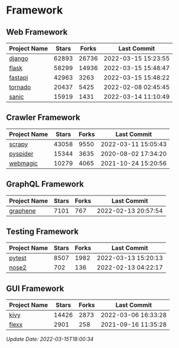 # Framework

## Web Framework
| Project Name | Stars | Forks | Last Commit |
| ------------ | ----- | ----- | ----------- |
| [django](https://github.com/django/django) | 62893 | 26736 | 2022-03-15 15:23:55 |
| [flask](https://github.com/pallets/flask) | 58299 | 14936 | 2022-03-15 15:48:47 |
| [fastapi](https://github.com/tiangolo/fastapi) | 42963 | 3263 | 2022-03-15 15:48:22 |
| [tornado](https://github.com/tornadoweb/tornado) | 20437 | 5425 | 2022-02-08 02:45:45 |
| [sanic](https://github.com/sanic-org/sanic) | 15919 | 1431 | 2022-03-14 11:10:49 |

## Crawler Framework
| Project Name | Stars | Forks | Last Commit |
| ------------ | ----- | ----- | ----------- |
| [scrapy](https://github.com/scrapy/scrapy) | 43058 | 9550 | 2022-03-11 15:05:43 |
| [pyspider](https://github.com/binux/pyspider) | 15344 | 3635 | 2020-08-02 17:34:20 |
| [webmagic](https://github.com/code4craft/webmagic) | 10279 | 4065 | 2021-10-24 15:20:56 |

## GraphQL Framework
| Project Name | Stars | Forks | Last Commit |
| ------------ | ----- | ----- | ----------- |
| [graphene](https://github.com/graphql-python/graphene) | 7101 | 767 | 2022-02-13 20:57:54 |

## Testing Framework
| Project Name | Stars | Forks | Last Commit |
| ------------ | ----- | ----- | ----------- |
| [pytest](https://github.com/pytest-dev/pytest) | 8507 | 1982 | 2022-03-13 15:20:13 |
| [nose2](https://github.com/nose-devs/nose2) | 702 | 136 | 2022-02-13 04:22:17 |

## GUI Framework
| Project Name | Stars | Forks | Last Commit |
| ------------ | ----- | ----- | ----------- |
| [kivy](https://github.com/kivy/kivy) | 14426 | 2873 | 2022-03-06 16:33:28 |
| [flexx](https://github.com/flexxui/flexx) | 2901 | 258 | 2021-09-16 11:35:28 |

*Update Date: 2022-03-15T18:00:34*